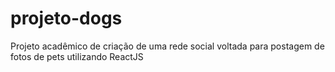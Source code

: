 # projeto-dogs
Projeto acadêmico de criação de uma rede social voltada para postagem de fotos de pets utilizando ReactJS
